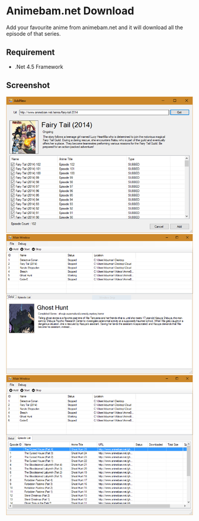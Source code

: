 # Animebam.net Download
Add your favourite anime from animebam.net and it will download all the episode of that series.

## Requirement
- .Net 4.5 Framework

## Screenshot
![](Screenshots/add_new.png)
![](Screenshots/details.png)
![](Screenshots/episode_list.png)